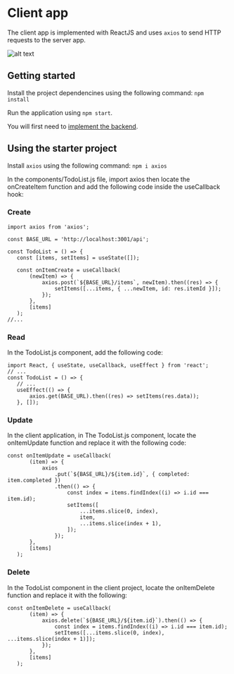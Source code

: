 # Client app

The client app is implemented with ReactJS and uses `axios` to send HTTP requests to the server app.

![alt text](https://github.com/raoufchebri/getting-started/blob/master/.img/todo-react-demo.gif?raw=true)

## Getting started

Install the project dependencines using the following command:
`npm install`

Run the application using `npm start`.

You will first need to [implement the backend](../server/nodejs/README.md).

## Using the starter project

Install `axios` using the following command:
`npm i axios `

In the components/TodoList.js file, import axios then locate the onCreateItem function and add the following code inside the useCallback hook:

### Create

```
import axios from 'axios';

const BASE_URL = 'http://localhost:3001/api';

const TodoList = () => {
   const [items, setItems] = useState([]);

   const onItemCreate = useCallback(
       (newItem) => {
           axios.post(`${BASE_URL}/items`, newItem).then((res) => {
               setItems([...items, { ...newItem, id: res.itemId }]);
           });
       },
       [items]
   );
//...

```

### Read

In the TodoList.js component, add the following code:

```
import React, { useState, useCallback, useEffect } from 'react';
// ...
const TodoList = () => {
   // ...
   useEffect(() => {
       axios.get(BASE_URL).then((res) => setItems(res.data));
   }, []);

```

### Update

In the client application, in The TodoList.js component, locate the onItemUpdate function and replace it with the following code:

```
const onItemUpdate = useCallback(
       (item) => {
           axios
               .put(`${BASE_URL}/${item.id}`, { completed: item.completed })
               .then(() => {
                   const index = items.findIndex((i) => i.id === item.id);
                   setItems([
                       ...items.slice(0, index),
                       item,
                       ...items.slice(index + 1),
                   ]);
               });
       },
       [items]
   );

```

### Delete

In the TodoList component in the client project, locate the onItemDelete function and replace it with the following:

```
const onItemDelete = useCallback(
       (item) => {
           axios.delete(`${BASE_URL}/${item.id}`).then(() => {
               const index = items.findIndex((i) => i.id === item.id);
               setItems([...items.slice(0, index), ...items.slice(index + 1)]);
           });
       },
       [items]
   );

```
